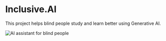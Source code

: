 # Inclusive.AI

This project helps blind people study and learn better using Generative AI.

![AI assistant for blind people](https://saibaba9758140479.blob.core.windows.net/testimages/AI%20assistant%20for%20blind%20people.png)


